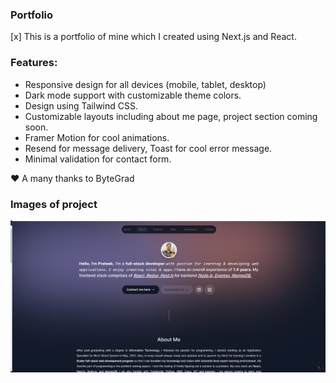 ### Portfolio
[x] This is a portfolio of mine which I created using Next.js and React.
### Features:
- Responsive design for all devices (mobile, tablet, desktop)
- Dark mode support with customizable theme colors.
- Design using Tailwind CSS.
- Customizable layouts including about me page, project section coming soon.
- Framer Motion for cool animations.
- Resend for message delivery, Toast for cool error message.
- Minimal validation for contact form.

❤️ A many thanks to ByteGrad 

### Images of project
![Alt text](image.png)
